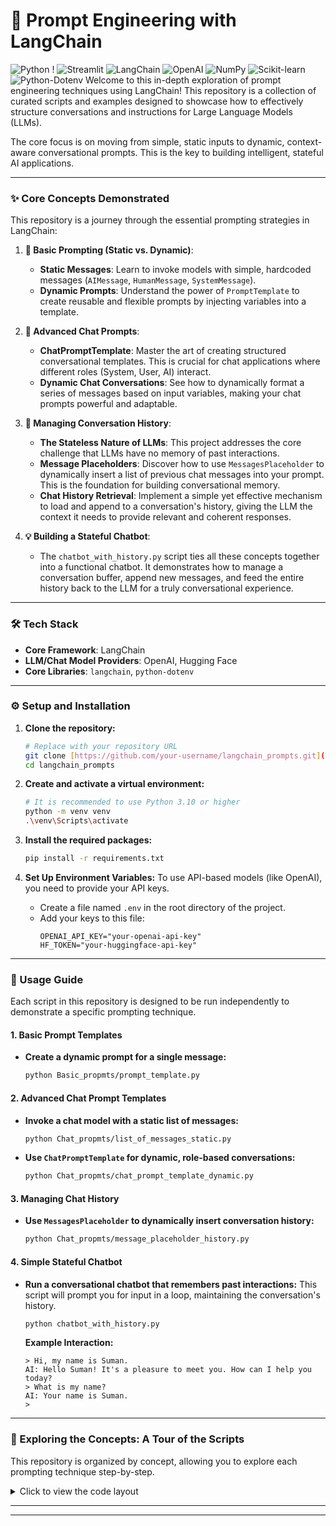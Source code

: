 # 🚀 Prompt Engineering with LangChain

![Python](https://img.shields.io/badge/Python-3.10-blue?style=for-the-badge&logo=python) !
![Streamlit](https://img.shields.io/badge/Streamlit-FF4B4B?style=for-the-badge&logo=streamlit) ![LangChain](https://img.shields.io/badge/LangChain-0086CB?style=for-the-badge&logo=langchain) ![OpenAI](https://img.shields.io/badge/OpenAI-412991?style=for-the-badge&logo=openai) ![NumPy](https://img.shields.io/badge/NumPy-013243?style=for-the-badge&logo=numpy) ![Scikit-learn](https://img.shields.io/badge/scikit--learn-F7931E?style=for-the-badge&logo=scikit-learn) ![Python-Dotenv](https://img.shields.io/badge/Python--Dotenv-EFC538?style=for-the-badge)
Welcome to this in-depth exploration of  prompt engineering techniques using LangChain! This repository is a collection of curated scripts and examples designed to showcase how to effectively structure conversations and instructions for Large Language Models (LLMs).

The core focus is on moving from simple, static inputs to dynamic, context-aware conversational prompts. This is the key to building intelligent, stateful AI applications.

---

### ✨ Core Concepts Demonstrated

This repository is a journey through the essential prompting strategies in LangChain:

1.  **🤖 Basic Prompting (Static vs. Dynamic)**:
    -   **Static Messages**: Learn to invoke models with simple, hardcoded messages (`AIMessage`, `HumanMessage`, `SystemMessage`).
    -   **Dynamic Prompts**: Understand the power of `PromptTemplate` to create reusable and flexible prompts by injecting variables into a template.

2.  **💬 Advanced Chat Prompts**:
    -   **ChatPromptTemplate**: Master the art of creating structured conversational templates. This is crucial for chat applications where different roles (System, User, AI) interact.
    -   **Dynamic Chat Conversations**: See how to dynamically format a series of messages based on input variables, making your chat prompts powerful and adaptable.

3.  **🧠 Managing Conversation History**:
    -   **The Stateless Nature of LLMs**: This project addresses the core challenge that LLMs have no memory of past interactions.
    -   **Message Placeholders**: Discover how to use `MessagesPlaceholder` to dynamically insert a list of previous chat messages into your prompt. This is the foundation for building conversational memory.
    -   **Chat History Retrieval**: Implement a simple yet effective mechanism to load and append to a conversation's history, giving the LLM the context it needs to provide relevant and coherent responses.

4.  **💡 Building a Stateful Chatbot**:
    -   The `chatbot_with_history.py` script ties all these concepts together into a functional chatbot. It demonstrates how to manage a conversation buffer, append new messages, and feed the entire history back to the LLM for a truly conversational experience.

---

### 🛠️ Tech Stack

-   **Core Framework**: LangChain
-   **LLM/Chat Model Providers**: OpenAI, Hugging Face
-   **Core Libraries**: `langchain`, `python-dotenv`

---

### ⚙️ Setup and Installation

1.  **Clone the repository:**
    ```bash
    # Replace with your repository URL
    git clone [https://github.com/your-username/langchain_prompts.git](https://github.com/your-username/langchain_prompts.git)
    cd langchain_prompts
    ```

2.  **Create and activate a virtual environment:**
    ```bash
    # It is recommended to use Python 3.10 or higher
    python -m venv venv
    .\venv\Scripts\activate
    ```

3.  **Install the required packages:**
    ```bash
    pip install -r requirements.txt
    ```

4.  **Set Up Environment Variables:**
    To use API-based models (like OpenAI), you need to provide your API keys.
    -   Create a file named `.env` in the root directory of the project.
    -   Add your keys to this file:
        ```env
        OPENAI_API_KEY="your-openai-api-key"
        HF_TOKEN="your-huggingface-api-key"
        ```

---

### 🚀 Usage Guide

Each script in this repository is designed to be run independently to demonstrate a specific prompting technique.

#### 1. Basic Prompt Templates

-   **Create a dynamic prompt for a single message:**
    ```bash
    python Basic_propmts/prompt_template.py
    ```

#### 2. Advanced Chat Prompt Templates

-   **Invoke a chat model with a static list of messages:**
    ```bash
    python Chat_propmts/list_of_messages_static.py
    ```
-   **Use `ChatPromptTemplate` for dynamic, role-based conversations:**
    ```bash
    python Chat_propmts/chat_prompt_template_dynamic.py
    ```

#### 3. Managing Chat History

-   **Use `MessagesPlaceholder` to dynamically insert conversation history:**
    ```bash
    python Chat_propmts/message_placeholder_history.py
    ```

#### 4. Simple Stateful Chatbot

-   **Run a conversational chatbot that remembers past interactions:**
    This script will prompt you for input in a loop, maintaining the conversation's history.
    ```bash
    python chatbot_with_history.py
    ```
    **Example Interaction:**
    ```
    > Hi, my name is Suman.
    AI: Hello Suman! It's a pleasure to meet you. How can I help you today?
    > What is my name?
    AI: Your name is Suman.
    >
    ```

---

### 🔬 Exploring the Concepts: A Tour of the Scripts

This repository is organized by concept, allowing you to explore each prompting technique step-by-step.

<details>
<summary>Click to view the code layout</summary>

```
langchain_prompts/
│
├── Basic_propmts/              # Demonstrates fundamental prompt templates
│   └── prompt_template.py
│
├── Chat_propmts/               # Focuses on structured conversational prompts
│   ├── chat_prompt_template_dynamic.py
│   ├── list_of_messages_static.py
│   └── message_placeholder_history.py
│
├── chatbot_with_history.py     # A simple chatbot with conversational memory
├── requirements.txt
├── .env                        # (You need to create this for API keys)
└── README.md
```
</details>

---

---